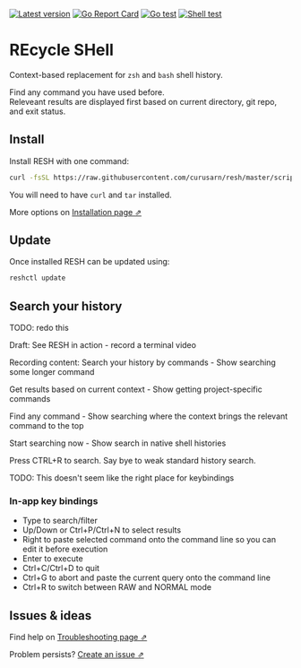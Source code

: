 
[![Latest version](https://img.shields.io/github/v/tag/curusarn/resh?sort=semver)](https://github.com/curusarn/resh/releases)
[![Go Report Card](https://goreportcard.com/badge/github.com/curusarn/resh)](https://goreportcard.com/report/github.com/curusarn/resh)
[![Go test](https://github.com/curusarn/resh/actions/workflows/go.yaml/badge.svg)](https://github.com/curusarn/resh/actions/workflows/go.yaml)
[![Shell test](https://github.com/curusarn/resh/actions/workflows/sh.yaml/badge.svg)](https://github.com/curusarn/resh/actions/workflows/sh.yaml)

# REcycle SHell

Context-based replacement for `zsh` and `bash` shell history.

Find any command you have used before.  
Releveant results are displayed first based on current directory, git repo, and exit status.

<!-- Contextual shell history -->
<!-- Contextual bash history -->
<!-- Contextual zsh history -->
<!-- Context-based shell history -->
<!-- Context-based bash history -->
<!-- Context-based zsh history -->
<!-- Better shell history -->
<!-- Better bash history -->
<!-- Better zsh history -->
<!-- PWD Directory -->

## Install

Install RESH with one command:

```sh
curl -fsSL https://raw.githubusercontent.com/curusarn/resh/master/scripts/rawinstall.sh | sh
```

You will need to have `curl` and `tar` installed.

More options on [Installation page ⇗](./installation.md)

## Update

Once installed RESH can be updated using:

```sh
reshctl update
```

## Search your history

TODO: redo this

Draft:
See RESH in action - record a terminal video

Recording content:
Search your history by commands - Show searching some longer command

Get results based on current context - Show getting project-specific commands

Find any command - Show searching where the context brings the relevant command to the top

Start searching now - Show search in native shell histories


Press CTRL+R to search.
Say bye to weak standard history search.



TODO: This doesn't seem like the right place for keybindings

### In-app key bindings

- Type to search/filter
- Up/Down or Ctrl+P/Ctrl+N to select results
- Right to paste selected command onto the command line so you can edit it before execution
- Enter to execute
- Ctrl+C/Ctrl+D to quit
- Ctrl+G to abort and paste the current query onto the command line
- Ctrl+R to switch between RAW and NORMAL mode

## Issues & ideas

Find help on [Troubleshooting page ⇗](./troubleshooting.md)

Problem persists? [Create an issue ⇗](https://github.com/curusarn/resh/issues)
